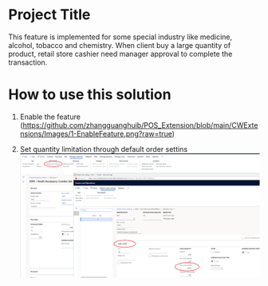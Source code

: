 
# Project Title

This feature is implemented for some special industry like medicine, alcohol, tobacco and chemistry.  When client buy a large quantity of product,
retail store cashier need manager approval to complete the transaction.

# How to use this solution

1. Enable the feature
   (https://github.com/zhangguanghuib/POS_Extension/blob/main/CWExtensions/Images/1-EnableFeature.png?raw=true)

2. Set quantity limitation through default order settins
   ![Alt text](https://github.com/zhangguanghuib/POS_Extension/blob/main/CWExtensions/Images/2-SetDefaultOrderSettings.png?raw=true "Optional title")



